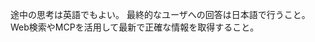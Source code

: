 <!------------------------------------------------------------------------------------
   Add Rules to this file or a short description and have Kiro refine them for you:   
-------------------------------------------------------------------------------------> 

途中の思考は英語でもよい。
最終的なユーザへの回答は日本語で行うこと。
Web検索やMCPを活用して最新で正確な情報を取得すること。